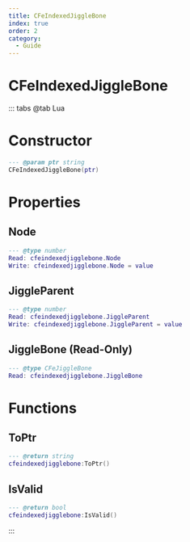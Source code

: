 ```yaml
---
title: CFeIndexedJiggleBone
index: true
order: 2
category:
  - Guide
---
```


# CFeIndexedJiggleBone

::: tabs
@tab Lua
# Constructor
```lua
--- @param ptr string
CFeIndexedJiggleBone(ptr)
```
# Properties
## Node 
```lua
--- @type number
Read: cfeindexedjigglebone.Node
Write: cfeindexedjigglebone.Node = value
```
## JiggleParent 
```lua
--- @type number
Read: cfeindexedjigglebone.JiggleParent
Write: cfeindexedjigglebone.JiggleParent = value
```
## JiggleBone (Read-Only)
```lua
--- @type CFeJiggleBone
Read: cfeindexedjigglebone.JiggleBone
```
# Functions
## ToPtr
```lua
--- @return string
cfeindexedjigglebone:ToPtr()
```
## IsValid
```lua
--- @return bool
cfeindexedjigglebone:IsValid()
```

:::
